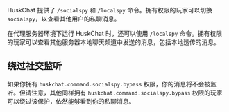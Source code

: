 HuskChat 提供了 `/socialspy` 和 `/localspy` 命令。拥有权限的玩家可以切换 `socialspy`，以查看其他用户的私聊消息。

在代理服务器环境下运行 HuskChat 时，还可以使用 `/localspy` 命令。拥有权限的玩家可以查看其他服务器本地聊天频道中发送的消息，包括本地透传的消息。

## 绕过社交监听
如果你拥有 `huskchat.command.socialspy.bypass` 权限，你的消息将不会被监听。但请注意，其他同样拥有 `huskchat.command.socialspy.bypass` 权限的玩家可以绕过该保护，依然能够看到你的私聊消息。